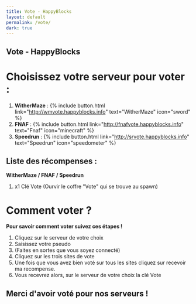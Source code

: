 ```yaml
---
title: Vote - HappyBlocks
layout: default
permalink: /vote/
dark: true
---
```


## Vote - HappyBlocks

# Choisissez votre serveur pour voter :


 1. **WitherMaze** :
 {% include button.html link="http://wmvote.happyblocks.info" text="WitherMaze" icon="sword" %}
 2. **FNAF** :
 {% include button.html link="http://fnafvote.happyblocks.info" text="Fnaf" icon="minecraft" %}
 3. **Speedrun** :
  {% include button.html link="http://srvote.happyblocks.info" text="Speedrun" icon="speedometer" %}



## Liste des récompenses :

**WitherMaze / FNAF / Speedrun**
 1. x1 Clé Vote (Ourvir le coffre "Vote" qui se trouve au spawn)


# Comment voter ?

**Pour savoir comment voter suivez ces étapes !**
 1. Cliquez sur le serveur de votre choix
 2. Saisissez votre pseudo
 3. (Faites en sortes que vous soyez connecté)
 4. Cliquez sur les trois sites de vote
 5. Une fois que vous avez bien voté sur tous les sites cliquez sur recevoir ma recompense.
 6. Vous recevrez alors, sur le serveur de votre choix la clé Vote

## Merci d'avoir voté pour nos serveurs !

